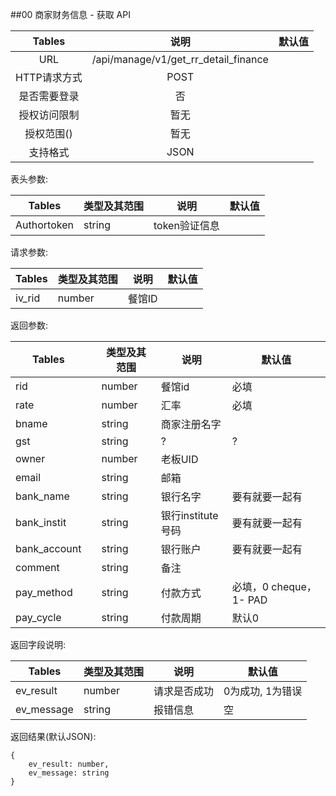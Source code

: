 ##00 商家财务信息 - 获取 API


|  Tables  |                  说明                  | 默认值  |
| :------: | :----------------------------------: | :--: |
|   URL    | /api/manage/v1/get_rr_detail_finance |      |
| HTTP请求方式 |                 POST                 |      |
|  是否需要登录  |                  否                   |      |
|  授权访问限制  |                  暂无                  |      |
|  授权范围()  |                  暂无                  |      |
|   支持格式   |                 JSON                 |      |


表头参数:

| Tables      | 类型及其范围 | 说明        | 默认值  |
| ----------- | ------ | --------- | ---- |
| Authortoken | string | token验证信息 |      |


请求参数:


| Tables | 类型及其范围 | 说明   | 默认值  |
| ------ | ------ | ---- | ---- |
| iv_rid | number | 餐馆ID |      |

返回参数:


| Tables       |      | 类型及其范围 | 说明             | 默认值                 |
| ------------ | ---- | ------ | -------------- | ------------------- |
| rid          |      | number | 餐馆id           | 必填                  |
| rate         |      | number | 汇率             | 必填                  |
| bname        |      | string | 商家注册名字         |                     |
| gst          |      | string | ?              | ?                   |
| owner        |      | number | 老板UID          |                     |
| email        |      | string | 邮箱             |                     |
| bank_name    |      | string | 银行名字           | 要有就要一起有             |
| bank_instit  |      | string | 银行institute 号码 | 要有就要一起有             |
| bank_account |      | string | 银行账户           | 要有就要一起有             |
| comment      |      | string | 备注             |                     |
| pay_method   |      | string | 付款方式           | 必填，0 cheque， 1- PAD |
| pay_cycle    |      | string | 付款周期           | 默认0                 |



返回字段说明:

| Tables     | 类型及其范围 | 说明     | 默认值        |
| ---------- | ------ | ------ | ---------- |
| ev_result  | number | 请求是否成功 | 0为成功, 1为错误 |
| ev_message | string | 报错信息   | 空          |

返回结果(默认JSON):
```
{
    ev_result: number,
    ev_message: string
}
```